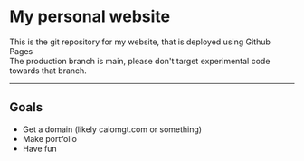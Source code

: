 # My personal website

This is the git repository for my website, that is deployed using Github Pages  
The production branch is main, please don't target experimental code towards that branch.

---

## Goals

- Get a domain (likely caiomgt.com or something)  
- Make portfolio
- Have fun
